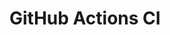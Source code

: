 # GitHub Actions CI
















































































































































































































































































































































































































































































































































































































































































































































































































































































































































































































































































































































































































































































































































































































































































































































































































































































































































































































































































































































































































































































































































































































































































































































































































































































































































































































































































































































